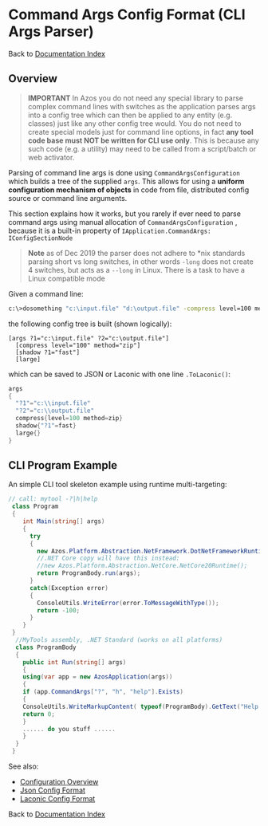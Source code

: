﻿# Command Args Config Format (CLI Args Parser)

Back to [Documentation Index](/src/documentation-index.md)

## Overview

> **IMPORTANT** In Azos you do not need any special library to parse complex command lines with switches as the application parses args into a config tree which can then be applied to any entity (e.g. classes) just like any other config tree would. You do not need to create special models just for command line options, in fact **any tool code base must NOT be written for CLI use only**. This is because any such code (e.g. a utility) may need to be called from a script/batch or web activator.


Parsing of command line args is done using `CommandArgsConfiguration` which builds a tree of the supplied `args`. This allows
for using a **uniform configuration mechanism of objects** in code from file, distributed config source or command line arguments.

This section explains how it works, but you rarely if ever need to parse command args using manual allocation of `CommandArgsConfiguration` , because it is a built-in property of `IApplication.CommandArgs: IConfigSectionNode`

> **Note** as of Dec 2019 the parser does not adhere to *nix standards parsing short vs long switches, in other words `-long` does not create 4 switches, but acts as a `--long` in Linux. There is a task to have a Linux compatible mode

Given a command line:
```bash
c:\>dosomething "c:\input.file" "d:\output.file" -compress level=100 method=zip -shadow fast -large
```

the following config tree is built (shown logically):

```
[args ?1="c:\input.file" ?2="c:\output.file"]
  [compress level="100" method="zip"]
  [shadow ?1="fast"]
  [large]
```
which can be saved to JSON or Laconic with one line `.ToLaconic()`:

```csharp
args
{
  "?1"="c:\\input.file"
  "?2"="c:\\output.file"
  compress{level=100 method=zip}
  shadow{"?1"=fast}
  large{}
}
```

## CLI Program Example
An simple CLI tool skeleton example using runtime multi-targeting:
```csharp
// call: mytool -?|h|help
 class Program
 {
    int Main(string[] args)
    {
      try
      {
        new Azos.Platform.Abstraction.NetFramework.DotNetFrameworkRuntime();
        //.NET Core copy will have this instead:
        //new Azos.Platform.Abstraction.NetCore.NetCore20Runtime();
        return ProgramBody.run(args);
      }
      catch(Exception error)
      {
        ConsoleUtils.WriteError(error.ToMessageWithType());
        return -100;
      }
    }
 }
  //MyTools assembly, .NET Standard (works on all platforms)
  class ProgramBody
  {
    public int Run(string[] args)
    {
    using(var app = new AzosApplication(args))
    {
    if (app.CommandArgs["?", "h", "help"].Exists)
    {
    ConsoleUtils.WriteMarkupContent( typeof(ProgramBody).GetText("Help.txt") );
    return 0;
    }
    ...... do you stuff ......
    }
  }
 }
```


See also:
- [Configuration Overview](readme.md)
- [Json Config Format](json-format.md)
- [Laconic Config Format](laconic-format.md)

Back to [Documentation Index](/src/documentation-index.md)


